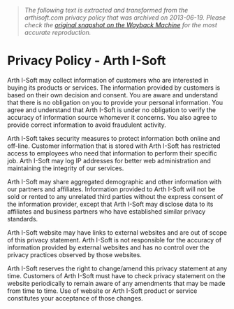 > *The following text is extracted and transformed from the arthisoft.com privacy policy that was archived on 2013-06-19. Please check the [original snapshot on the Wayback Machine](https://web.archive.org/web/20130619022224id_/http%3A//www.arthisoft.com/privacy-policy) for the most accurate reproduction.*

# Privacy Policy - Arth I-Soft

Arth I-Soft may collect information of customers who are interested in buying its products or services. The information provided by customers is based on their own decision and consent. You are aware and understand that there is no obligation on you to provide your personal information. You agree and understand that Arth I-Soft is under no obligation to verify the accuracy of information source whomever it concerns. You also agree to provide correct information to avoid fraudulent activity.

Arth I-Soft takes security measures to protect information both online and off-line. Customer information that is stored with Arth I-Soft has restricted access to employees who need that information to perform their specific job. Arth I-Soft may log IP addresses for better web administration and maintaining the integrity of our services.

Arth I-Soft may share aggregated demographic and other information with our partners and affiliates. Information provided to Arth I-Soft will not be sold or rented to any unrelated third parties without the express consent of the information provider, except that Arth I-Soft may disclose data to its affiliates and business partners who have established similar privacy standards.

Arth I-Soft website may have links to external websites and are out of scope of this privacy statement. Arth I-Soft is not responsible for the accuracy of information provided by external websites and has no control over the privacy practices observed by those websites.

Arth I-Soft reserves the right to change/amend this privacy statement at any time. Customers of Arth I-Soft must have to check privacy statement on the website periodically to remain aware of any amendments that may be made from time to time. Use of website or Arth I-Soft product or service constitutes your acceptance of those changes.
